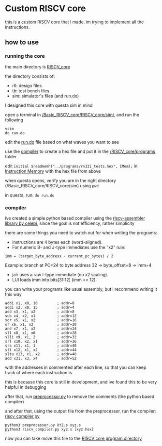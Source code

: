 # Custom RISCV core

this is a custom RISCV core that I made. im trying to implement all the instructions.

## how to use
### running the core
the main directory is [RISCV_core](/Basic_RISCV_core/RISCV_core/)

the directory consists of:
- rtl: design files
- tb: test bench files
- sim: simulator's files (and run.do)

I designed this core with questa sim in mind

open a terminal in [/Basic_RISCV_core/RISCV_core/sim/](/Basic_RISCV_core/RISCV_core/sim/), and run the following

```
vsim
do run.do
```

edit the [run.do](/Basic_RISCV_core/RISCV_core/sim/run.do) file based on what waves you want to see

use the [compiler](#compiler) to create a hex file and put it in the [/RISCV_core/programs](/Basic_RISCV_core/RISCV_core/programs/) folder

edit `initial $readmemh("../programs/rv32i_tests.hex", IMem);`  in [Instruction Memory](/Basic_RISCV_core/RISCV_core/rtl/InstructionMemory.sv) with the hex file from above

when questa opens, verify you are in the right directory (/Basic_RISCV_core/RISCV_core/sim) using `pwd`

in questa, run: `do run.do`

### compiler

ive created a simple python based compiler using the [riscv-assembler library by celebi](https://github.com/celebi-pkg/riscv-assembler/tree/main), since the goal is not efficiency, rather simplicity

there are some things you need to watch out for when writing the programs:
 - Instructions are 4 bytes each (word-aligned).
 - For numeric B- and J-type immediates use the "x2" rule: 

`imm = (target_byte_address - current_pc_bytes) / 2`

Example: branch at PC=24 to byte address 32 -> byte_offset=8 -> imm=4

 - jalr uses a raw I-type immediate (no x2 scaling).
 - LUI loads imm into bits[31:12] (imm << 12).

you can write your programs like usual assembly, but i recommend writing it this way
```
addi x1, x0, 10         ; addr=0
addi x2, x0, 15         ; addr=4
add x3, x1, x2          ; addr=8
sub x4, x2, x1          ; addr=12
xor x5, x1, x2          ; addr=16
or x6, x1, x2           ; addr=20
and x7, x1, x2          ; addr=24
sll x8, x1, x0          ; addr=28
slli x9, x1, 2          ; addr=32
srl x10, x2, x1         ; addr=36
sra x11, x1, 1          ; addr=40
slt x12, x1, x2         ; addr=44
sltu x13, x1, x2        ; addr=48
add x31, x3, x4         ; addr=52
```
with the addresses in commented after each line, so that you can keep track of where each instruction is

this is because this core is still in development, and ive found this to be very helpful in debugging

after that, run [preprocessor.py](/Basic_RISCV_core/program_compiler/preprocessor.py) to remove the comments (the python based compiler)

and after that, using the output file from the preprocessor, run the compiler: [riscv_compiler.py](/Basic_RISCV_core/program_compiler/riscv_compiler.py)

```
python3 preprocessor.py XYZ.s xyz.s
python3 riscv_compiler.py xyz.s [xyz.hex]
```
now you can take move this file to the [RISCV core program directory](/Basic_RISCV_core/RISCV_core/programs/)
